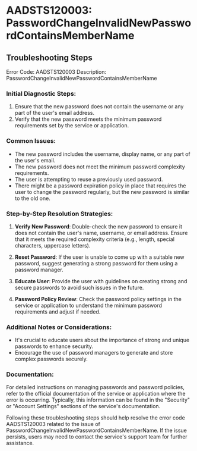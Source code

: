 # AADSTS120003: PasswordChangeInvalidNewPasswordContainsMemberName


## Troubleshooting Steps
Error Code: AADSTS120003
Description: PasswordChangeInvalidNewPasswordContainsMemberName

### Initial Diagnostic Steps:
1. Ensure that the new password does not contain the username or any part of the user's email address.
2. Verify that the new password meets the minimum password requirements set by the service or application.

### Common Issues:
- The new password includes the username, display name, or any part of the user's email.
- The new password does not meet the minimum password complexity requirements.
- The user is attempting to reuse a previously used password.
- There might be a password expiration policy in place that requires the user to change the password regularly, but the new password is similar to the old one.

### Step-by-Step Resolution Strategies:
1. **Verify New Password**: Double-check the new password to ensure it does not contain the user's name, username, or email address. Ensure that it meets the required complexity criteria (e.g., length, special characters, uppercase letters).
   
2. **Reset Password**: If the user is unable to come up with a suitable new password, suggest generating a strong password for them using a password manager.
   
3. **Educate User**: Provide the user with guidelines on creating strong and secure passwords to avoid such issues in the future.
   
4. **Password Policy Review**: Check the password policy settings in the service or application to understand the minimum password requirements and adjust if needed.

### Additional Notes or Considerations:
- It's crucial to educate users about the importance of strong and unique passwords to enhance security.
- Encourage the use of password managers to generate and store complex passwords securely.

### Documentation:
For detailed instructions on managing passwords and password policies, refer to the official documentation of the service or application where the error is occurring. Typically, this information can be found in the "Security" or "Account Settings" sections of the service's documentation.

Following these troubleshooting steps should help resolve the error code AADSTS120003 related to the issue of PasswordChangeInvalidNewPasswordContainsMemberName. If the issue persists, users may need to contact the service's support team for further assistance.